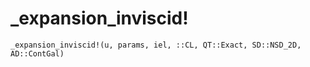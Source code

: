 # _expansion_inviscid!

```@docs
_expansion_inviscid!(u, params, iel, ::CL, QT::Exact, SD::NSD_2D, AD::ContGal)
```